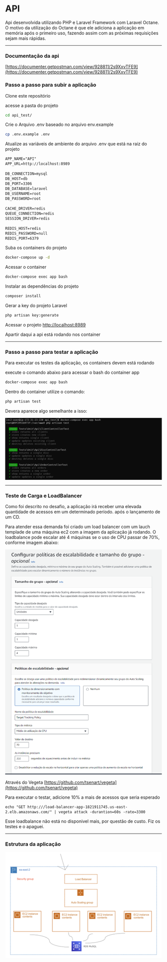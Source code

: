 
# API

Api desenvolvida utilizando PHP e Laravel Framework com Laravel Octane.
O motivo da utilização do Octane é que ele adiciona a aplicação em memória após o primeiro uso, fazendo assim com as próximas requisições sejam mais rápidas.


--- 
### Documentação da api
[https://documenter.getpostman.com/view/928811/2s9XxvTFE9](https://documenter.getpostman.com/view/928811/2s9XxvTFE9)



### Passo a passo para subir a aplicação
Clone este repositório


acesse a pasta do projeto
 
```sh
cd api_test/
```

Crie o Arquivo .env baseado no arquivo env.example
```sh
cp .env.example .env
```


Atualize as variáveis de ambiente do arquivo .env que está na raiz do projeto
```dosini
APP_NAME="API"
APP_URL=http://localhost:8989

DB_CONNECTION=mysql
DB_HOST=db
DB_PORT=3306
DB_DATABASE=laravel
DB_USERNAME=root
DB_PASSWORD=root

CACHE_DRIVER=redis
QUEUE_CONNECTION=redis
SESSION_DRIVER=redis

REDIS_HOST=redis
REDIS_PASSWORD=null
REDIS_PORT=6379
```


Suba os containers do projeto
```sh
docker-compose up -d
```


Acessar o container
```sh
docker-compose exec app bash
```


Instalar as dependências do projeto
```sh
composer install
```


Gerar a key do projeto Laravel
```sh
php artisan key:generate
```


Acessar o projeto
[http://localhost:8989](http://localhost:8989)

Apartir daqui a api está rodando nos container

--- 


### Passo a passo para testar a aplicação

Para executar os testes da aplicação, os containers devem está rodando 

execute o comando abaixo para acessar o bash do container app
```sh
docker-compose exec app bash
```
Dentro do container utilize o comando:
```sh
php artisan test
```
Devera aparece algo semelhante a isso:

<img src="https://raw.githubusercontent.com/janderfrancisco/api_test/main/public/assets/test.png">



--- 
### Teste de Carga e LoadBalancer

Como foi descrito no desafio, a aplicação irá receber uma elevada quantidade de acessos em um determinado período. após o lançamento de um CD.

Para atender essa demanda foi criado um load balancer com um lauch templade de uma máquina ec2 com a imagem da aplicação já rodando. 
O loadbalance pode escalar até 4 máquinas se o uso de CPU passar de 70%, conforme imagem abaixo:

<img src="https://raw.githubusercontent.com/janderfrancisco/api_test/main/public/assets/autoscaling.png">

Através do Vegeta [https://github.com/tsenart/vegeta](https://github.com/tsenart/vegeta)

Para executar o testar, adicione 10% a mais de acessos que seria esperado

```
echo "GET http:///load-balancer-app-1821911745.us-east-2.elb.amazonaws.com/" | vegeta attack -durantion=60s -rate=3300
```
Esse loadbalance não está no disponivel mais, por questão de custo. Fiz os testes e o apaguei.



--- 
### Estrutura da aplicação

<img src="https://raw.githubusercontent.com/janderfrancisco/api_test/main/public/assets/estrutura.png">


